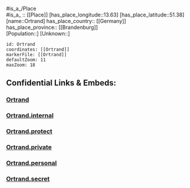 ﻿---
location: [51.38,13.63] 
mapzoom: [7,12] 
mapmarker: city 
type: City
tags:
- geo/City


SpocWebEntityId: 33149
isDeleted: false
confidential: public

---
#is_a_/Place  
#is_a_ :: [[Place]] 
[has_place_longitude::13.63] 
[has_place_latitude::51.38] 
[name::Ortrand] 
has_place_country:: [[Germany]]  
has_place_province:: [[Brandenburg]]  
[Population::] 
[Unknown::] 


```leaflet
id: Ortrand
coordinates: [[Ortrand]] 
markerFile: [[Ortrand]] 
defaultZoom: 11 
maxZoom: 18
```


## Confidential Links & Embeds: 

### [Ortrand](/_public/Earth/Continent/Europe/Europe~Central/Germany/Germany~East/Brandenburg/counties~Brandenburg/Oberspreewald-Lausitz/cities~Oberspreewald/Ortrand.md) 

### [Ortrand.internal](/_internal/Earth/Continent/Europe/Europe~Central/Germany/Germany~East/Brandenburg/counties~Brandenburg/Oberspreewald-Lausitz/cities~Oberspreewald/Ortrand.internal.md) 

### [Ortrand.protect](/_protect/Earth/Continent/Europe/Europe~Central/Germany/Germany~East/Brandenburg/counties~Brandenburg/Oberspreewald-Lausitz/cities~Oberspreewald/Ortrand.protect.md) 

### [Ortrand.private](/_private/Earth/Continent/Europe/Europe~Central/Germany/Germany~East/Brandenburg/counties~Brandenburg/Oberspreewald-Lausitz/cities~Oberspreewald/Ortrand.private.md) 

### [Ortrand.personal](/_personal/Earth/Continent/Europe/Europe~Central/Germany/Germany~East/Brandenburg/counties~Brandenburg/Oberspreewald-Lausitz/cities~Oberspreewald/Ortrand.personal.md) 

### [Ortrand.secret](/_secret/Earth/Continent/Europe/Europe~Central/Germany/Germany~East/Brandenburg/counties~Brandenburg/Oberspreewald-Lausitz/cities~Oberspreewald/Ortrand.secret.md) 
